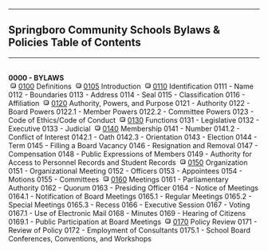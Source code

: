   ------------------------------
  Springboro Community Schools
  Bylaws & Policies
  Table of Contents
  ------------------------------

* * * * *

\
**0000 - BYLAWS**\
[![](../../../images/empty.gif)0100](po0100.htm)
Definitions
[![](../../../images/empty.gif)0105](po0105.htm)
Introduction
[![](../../../images/empty.gif)0110](po0110.htm)
Identification
0111 - Name
0112 - Boundaries
0113 - Address
0114 - Seal
0115 - Classification
0116 - Affiliation
[![](../../../images/empty.gif)0120](po0120.htm)
Authority, Powers, and Purpose
0121 - Authority
0122 - Board Powers
0122.1 - Member Powers
0122.2 - Committee Powers
0123 - Code of Ethics/Code of Conduct
[![](../../../images/empty.gif)0130](po0130.htm)
Functions
0131 - Legislative
0132 - Executive
0133 - Judicial
[![](../../../images/empty.gif)0140](po0140.htm)
Membership
0141 - Number
0141.2 - Conflict of Interest
0142.1 - Oath
0142.3 - Orientation
0143 - Election
0144 - Term
0145 - Filling a Board Vacancy
0146 - Resignation and Removal
0147 - Compensation
0148 - Public Expressions of Members
0149 - Authority for Access to Personnel Records and Student Records
[![](../../../images/empty.gif)0150](po0150.htm)
Organization
0151 - Organizational Meeting
0152 - Officers
0153 - Appointees
0154 - Motions
0155 - Committees
[![](../../../images/empty.gif)0160](po0160.htm)
Meetings
0161 - Parliamentary Authority
0162 - Quorum
0163 - Presiding Officer
0164 - Notice of Meetings
0164.1 - Notification of Board Meetings
0165.1 - Regular Meetings
0165.2 - Special Meetings
0165.3 - Recess
0166 - Executive Session
0167 - Voting
0167.1 - Use of Electronic Mail
0168 - Minutes
0169 - Hearing of Citizens
0169.1 - Public Participation at Board Meetings
[![](../../../images/empty.gif)0170](po0170.htm)
Policy Review
0171 - Review of Policy
0172 - Employment of Consultants
0175.1 - School Board Conferences, Conventions, and Workshops
